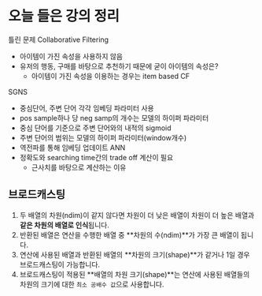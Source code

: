 

# 오늘 들은 강의 정리
틀린 문제
Collaborative Filtering
- 아이템이 가진 속성을 사용하지 않음
- 유저의 행동, 구매를 바탕으로 추천하기 때문에 굳이 아이템의 속성은?
	- 아이템이 가진 속성을 이용하는 경우는 item based CF

SGNS
- 중심단어, 주변 단어 각각 임베딩 파라미터 사용
- pos sample하나 당 neg samp의 개수는 모델의 하이퍼 파라미터
- 중심 단어를 기준으로 주변 단어와의 내적의 sigmoid
- 주변 단어의 범위는 모델의 하이퍼 파라미터(window개수)
- 역전파를 통해 임베딩 업데이트
ANN
- 정확도와  searching time간의 trade off 계산이 필요
	- 근사치를 바탕으로 계산하는 이유


## 브로드캐스팅
1. 두 배열의 차원(ndim)이 같지 않다면 차원이 더 낮은 배열이 차원이 더 높은 배열과 **같은 차원의 배열로 인식**됩니다.
2. 반환된 배열은 연산을 수행한 배열 중 **차원의 수(ndim)**가 가장 큰 배열이 됩니다.
3. 연산에 사용된 배열과 반환된 배열의 **차원의 크기(shape)**가 같거나 1일 경우 브로드캐스팅이 가능합니다.
4. 브로드캐스팅이 적용된 **배열의 차원 크기(shape)**는 연산에 사용된 배열들의 차원의 크기에 대한 `최소 공배수 값`으로 사용합니다.


